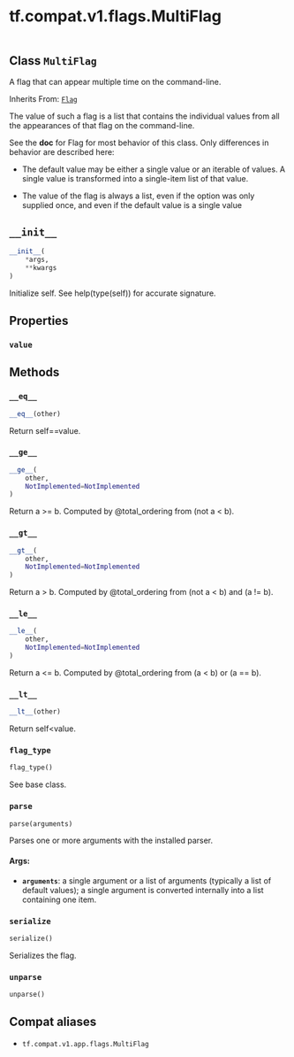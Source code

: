 <div itemscope itemtype="http://developers.google.com/ReferenceObject">
<meta itemprop="name" content="tf.compat.v1.flags.MultiFlag" />
<meta itemprop="path" content="Stable" />
<meta itemprop="property" content="value"/>
<meta itemprop="property" content="__eq__"/>
<meta itemprop="property" content="__ge__"/>
<meta itemprop="property" content="__gt__"/>
<meta itemprop="property" content="__init__"/>
<meta itemprop="property" content="__le__"/>
<meta itemprop="property" content="__lt__"/>
<meta itemprop="property" content="flag_type"/>
<meta itemprop="property" content="parse"/>
<meta itemprop="property" content="serialize"/>
<meta itemprop="property" content="unparse"/>
</div>

# tf.compat.v1.flags.MultiFlag

<!-- Insert buttons and diff -->

<table class="tfo-notebook-buttons tfo-api" align="left">
</table>



## Class `MultiFlag`

A flag that can appear multiple time on the command-line.

Inherits From: [`Flag`](../../../../tf/compat/v1/flags/Flag.md)

<!-- Placeholder for "Used in" -->

The value of such a flag is a list that contains the individual values
from all the appearances of that flag on the command-line.

See the __doc__ for Flag for most behavior of this class.  Only
differences in behavior are described here:

  * The default value may be either a single value or an iterable of values.
    A single value is transformed into a single-item list of that value.

  * The value of the flag is always a list, even if the option was
    only supplied once, and even if the default value is a single
    value

<h2 id="__init__"><code>__init__</code></h2>

``` python
__init__(
    *args,
    **kwargs
)
```

Initialize self.  See help(type(self)) for accurate signature.




## Properties

<h3 id="value"><code>value</code></h3>






## Methods

<h3 id="__eq__"><code>__eq__</code></h3>

``` python
__eq__(other)
```

Return self==value.


<h3 id="__ge__"><code>__ge__</code></h3>

``` python
__ge__(
    other,
    NotImplemented=NotImplemented
)
```

Return a >= b.  Computed by @total_ordering from (not a < b).


<h3 id="__gt__"><code>__gt__</code></h3>

``` python
__gt__(
    other,
    NotImplemented=NotImplemented
)
```

Return a > b.  Computed by @total_ordering from (not a < b) and (a != b).


<h3 id="__le__"><code>__le__</code></h3>

``` python
__le__(
    other,
    NotImplemented=NotImplemented
)
```

Return a <= b.  Computed by @total_ordering from (a < b) or (a == b).


<h3 id="__lt__"><code>__lt__</code></h3>

``` python
__lt__(other)
```

Return self<value.


<h3 id="flag_type"><code>flag_type</code></h3>

``` python
flag_type()
```

See base class.


<h3 id="parse"><code>parse</code></h3>

``` python
parse(arguments)
```

Parses one or more arguments with the installed parser.


#### Args:


* <b>`arguments`</b>: a single argument or a list of arguments (typically a
  list of default values); a single argument is converted
  internally into a list containing one item.

<h3 id="serialize"><code>serialize</code></h3>

``` python
serialize()
```

Serializes the flag.


<h3 id="unparse"><code>unparse</code></h3>

``` python
unparse()
```








## Compat aliases

* `tf.compat.v1.app.flags.MultiFlag`

